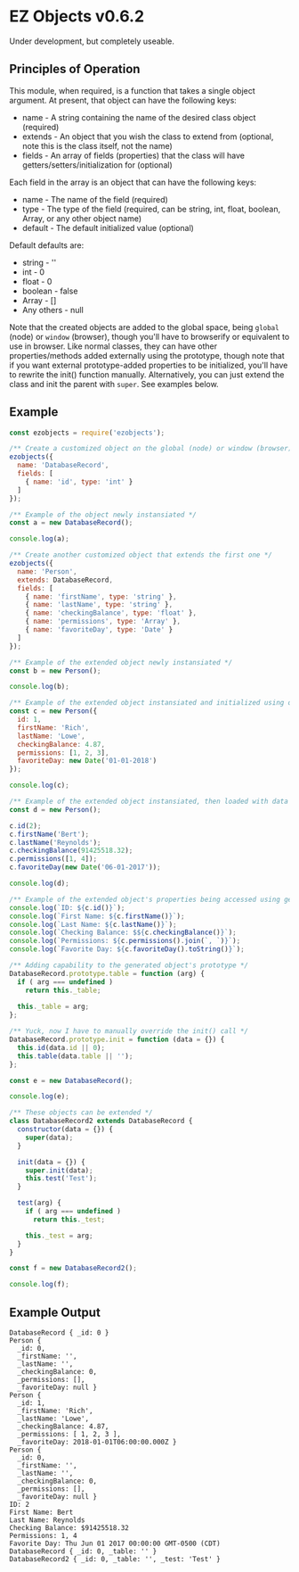 # EZ Objects v0.6.2

Under development, but completely useable.

## Principles of Operation

This module, when required, is a function that takes a single object argument.  At present, that object can have the
following keys:

* name - A string containing the name of the desired class object (required)
* extends - An object that you wish the class to extend from (optional, note this is the class itself, not the name)
* fields - An array of fields (properties) that the class will have getters/setters/initialization for (optional)

Each field in the array is an object that can have the following keys:

* name - The name of the field (required)
* type - The type of the field (required, can be string, int, float, boolean, Array, or any other object name)
* default - The default initialized value (optional)

Default defaults are:

* string - ''
* int - 0
* float - 0
* boolean - false
* Array - []
* Any others - null

Note that the created objects are added to the global space, being `global` (node) or `window` (browser), though you'll
have to browserify or equivalent to use in browser.  Like normal classes, they can have other properties/methods added 
externally using the prototype, though note that if you want external prototype-added properties to be initialized, you'll 
have to rewrite the init() function manually.  Alternatively, you can just extend the class and init the parent with 
`super`.  See examples below.

## Example

```javascript
const ezobjects = require('ezobjects');

/** Create a customized object on the global (node) or window (browser) namespace, complete with constructor/init/getters/setters */
ezobjects({
  name: 'DatabaseRecord',
  fields: [
    { name: 'id', type: 'int' }
  ]
});

/** Example of the object newly instansiated */
const a = new DatabaseRecord();

console.log(a);

/** Create another customized object that extends the first one */
ezobjects({
  name: 'Person',
  extends: DatabaseRecord,
  fields: [
    { name: 'firstName', type: 'string' },
    { name: 'lastName', type: 'string' },
    { name: 'checkingBalance', type: 'float' },
    { name: 'permissions', type: 'Array' },
    { name: 'favoriteDay', type: 'Date' }
  ]
});

/** Example of the extended object newly instansiated */
const b = new Person();

console.log(b);

/** Example of the extended object instansiated and initialized using object passed to constructor */
const c = new Person({
  id: 1,
  firstName: 'Rich',
  lastName: 'Lowe',
  checkingBalance: 4.87,
  permissions: [1, 2, 3],
  favoriteDay: new Date('01-01-2018')
});

console.log(c);

/** Example of the extended object instansiated, then loaded with data using setter methods */
const d = new Person();

c.id(2);
c.firstName('Bert');
c.lastName('Reynolds');
c.checkingBalance(91425518.32);
c.permissions([1, 4]);
c.favoriteDay(new Date('06-01-2017'));

console.log(d);

/** Example of the extended object's properties being accessed using getter methods */
console.log(`ID: ${c.id()}`);
console.log(`First Name: ${c.firstName()}`);
console.log(`Last Name: ${c.lastName()}`);
console.log(`Checking Balance: $${c.checkingBalance()}`);
console.log(`Permissions: ${c.permissions().join(`, `)}`);
console.log(`Favorite Day: ${c.favoriteDay().toString()}`);

/** Adding capability to the generated object's prototype */
DatabaseRecord.prototype.table = function (arg) {
  if ( arg === undefined )
    return this._table;
  
  this._table = arg;
};

/** Yuck, now I have to manually override the init() call */
DatabaseRecord.prototype.init = function (data = {}) {
  this.id(data.id || 0);
  this.table(data.table || '');
};

const e = new DatabaseRecord();

console.log(e);

/** These objects can be extended */
class DatabaseRecord2 extends DatabaseRecord {
  constructor(data = {}) {
    super(data);
  }

  init(data = {}) {
    super.init(data);
    this.test('Test');
  }

  test(arg) {
    if ( arg === undefined )
      return this._test;

    this._test = arg;
  }
}

const f = new DatabaseRecord2();

console.log(f);
```

## Example Output

```
DatabaseRecord { _id: 0 }
Person {
  _id: 0,
  _firstName: '',
  _lastName: '',
  _checkingBalance: 0,
  _permissions: [],
  _favoriteDay: null }
Person {
  _id: 1,
  _firstName: 'Rich',
  _lastName: 'Lowe',
  _checkingBalance: 4.87,
  _permissions: [ 1, 2, 3 ],
  _favoriteDay: 2018-01-01T06:00:00.000Z }
Person {
  _id: 0,
  _firstName: '',
  _lastName: '',
  _checkingBalance: 0,
  _permissions: [],
  _favoriteDay: null }
ID: 2
First Name: Bert
Last Name: Reynolds
Checking Balance: $91425518.32
Permissions: 1, 4
Favorite Day: Thu Jun 01 2017 00:00:00 GMT-0500 (CDT)
DatabaseRecord { _id: 0, _table: '' }
DatabaseRecord2 { _id: 0, _table: '', _test: 'Test' }
```
